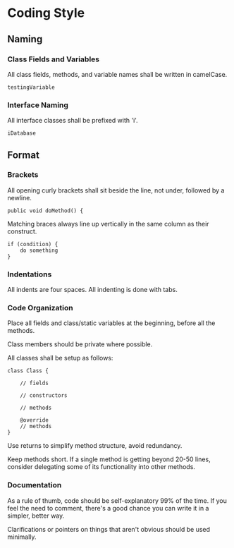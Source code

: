 # Coding Style

## Naming

### Class Fields and Variables 

All class fields, methods, and variable names shall be written in camelCase.

    testingVariable
    
### Interface Naming
All interface classes shall be prefixed with 'i'.

    iDatabase

## Format 

### Brackets
All opening curly brackets shall sit beside the line, not under, followed by a newline.

    public void doMethod() {

Matching braces always line up vertically in the same column as their construct.

    if (condition) {
        do something
    }

### Indentations
All indents are four spaces. All indenting is done with tabs.

### Code Organization
Place all fields and class/static variables at the beginning, before all the methods.

Class members should be private where possible.

All classes shall be setup as follows:

    class Class {
        
        // fields

        // constructors

        // methods

        @override
        // methods
    }

Use returns to simplify method structure, avoid redundancy.

Keep methods short. If a single method is getting beyond 20-50 lines, consider delegating some of its functionality into other methods.

### Documentation

As a rule of thumb, code should be self-explanatory 99% of the time. If you feel the need to comment, there's a good chance you can write it in a simpler, better way.

Clarifications or pointers on things that aren't obvious should be used minimally.